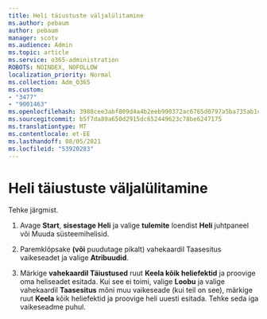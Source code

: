 ```yaml
---
title: Heli täiustuste väljalülitamine
ms.author: pebaum
author: pebaum
manager: scotv
ms.audience: Admin
ms.topic: article
ms.service: o365-administration
ROBOTS: NOINDEX, NOFOLLOW
localization_priority: Normal
ms.collection: Adm_O365
ms.custom:
- "3477"
- "9001463"
ms.openlocfilehash: 3988cee3abf809d4a4b2eeb990372ac6765d0797a5ba735ab1c089abb6e81bb8
ms.sourcegitcommit: b5f7da89a650d2915dc652449623c78be6247175
ms.translationtype: MT
ms.contentlocale: et-EE
ms.lasthandoff: 08/05/2021
ms.locfileid: "53920283"
---
```

# <a name="turn-off-audio-enhancement"></a>Heli täiustuste väljalülitamine

Tehke järgmist.

1. Avage **Start**, **sisestage Heli** ja valige **tulemite** loendist **Heli** juhtpaneel või Muuda süsteemihelisid.

2. Paremklõpsake **(või** puudutage pikalt) vahekaardil Taasesitus vaikeseadet ja valige **Atribuudid**.

3. Märkige **vahekaardil Täiustused** ruut **Keela kõik heliefektid** ja proovige oma heliseadet esitada. Kui see ei toimi, valige **Loobu** ja valige vahekaardil **Taasesitus** mõni muu vaikeseade (kui teil on see), märkige ruut **Keela** kõik heliefektid ja proovige heli uuesti esitada. Tehke seda iga vaikeseadme puhul.
